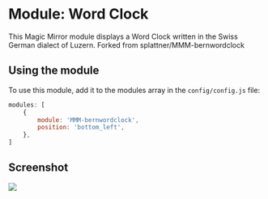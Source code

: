 # Module: Word Clock
This Magic Mirror module displays a Word Clock written in the Swiss German dialect of Luzern.
Forked from splattner/MMM-bernwordclock

## Using the module

To use this module, add it to the modules array in the `config/config.js` file:
````javascript
modules: [
    {
		module: 'MMM-bernwordclock',
		position: 'bottom_left',
	},
]
````

## Screenshot 

![](wordclock.png)
